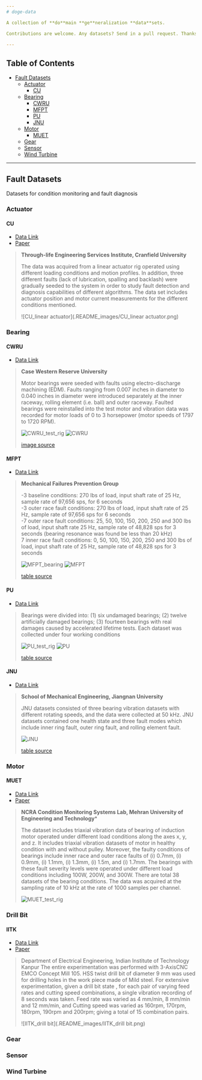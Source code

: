 ```yaml
---
# doge-data

A collection of **do**main **ge**neralization **data**sets. 

Contributions are welcome. Any datasets? Send in a pull request. Thanks.

---
```


## Table of Contents

<!--

Generated with [markedpp](#markedpp). Get [nodejs](https://nodejs.org) first

1. $ npm i -g markedpp
2. $ markedpp --github -o README.md README.md

-->

<!-- !toc (minlevel=2 omit="Table of Contents") -->

* [Fault Datasets](#fault-datasets)
  * [Actuator](#actuator)
    * [CU](#cu)
  * [Bearing](#bearing)
    * [CWRU](#cwru)
    * [MFPT](#mfpt)
    * [PU](#pu)
    * [JNU](#jnu)
  * [Motor](#motor)
    * [MUET](#muet)
  * [Gear](#gear)
  * [Sensor](#sensor)
  * [Wind Turbine](#wind-turbine)

<!-- toc! -->

---

## Fault Datasets
Datasets for condition monitoring and fault diagnosis

### Actuator

#### CU
- [Data Link](https://cord.cranfield.ac.uk/articles/dataset/Data_set_for_Data-based_Detection_and_Diagnosis_of_Faults_in_Linear_Actuators_/5097649)
- [Paper](https://ieeexplore.ieee.org/document/8326716)
> **Through-life Engineering Services Institute, Cranfield University**
> 
>The data was acquired from a linear actuator rig operated using different loading
> conditions and motion profiles. In addition, three different faults (lack of 
> lubrication, spalling and backlash) were gradually seeded to the system in order
> to study fault detection and diagnosis capabilities of different algorithms. The
> data set includes actuator position and motor current measurements for the different
> conditions mentioned.
> 
>![CU_linear actuator](.README_images/CU_linear actuator.png)


### Bearing
#### CWRU 
- [Data Link](https://engineering.case.edu/bearingdatacenter)
> **Case Western Reserve University**
> 
> Motor bearings were seeded with faults using electro-discharge machining
> (EDM). Faults ranging from 0.007 inches in diameter to 0.040 inches in 
> diameter were introduced separately at the inner raceway, rolling element 
> (i.e. ball) and outer raceway. Faulted bearings were reinstalled into the
> test motor and vibration data was recorded for motor loads of 0 to 3 
> horsepower (motor speeds of 1797 to 1720 RPM).
> 
>![CWRU_test_rig](.README_images/CWRU_test_rig.png)
>![CWRU](.README_images/CWRU.png)
> 
> [image source](https://www.sciencedirect.com/science/article/pii/S0019057820303335)

#### MFPT
- [Data Link](https://www.mfpt.org/fault-data-sets/#:~:text=A%20bearing%20fault%20dataset%20has,and%20three%20real%2Dworld%20faults.)
> **Mechanical Failures Prevention Group**
> 
> -3 baseline conditions: 270 lbs of load, input shaft rate of 25 Hz, sample rate of
> 97,656 sps, for 6 seconds  
>-3 outer race fault conditions: 270 lbs of load, input shaft rate of 25 Hz, sample 
> rate of 97,656 sps for 6 seconds  
>-7 outer race fault conditions: 25, 50, 100, 150, 200, 250 and 300 lbs of load,
> input shaft rate 25 Hz, sample rate of 48,828 sps for 3 seconds (bearing 
> resonance was found be less than 20 kHz)  
>7 inner race fault conditions: 0, 50, 100, 150, 200, 250 and 300 lbs of load, 
> input shaft rate of 25 Hz, sample rate of 48,828 sps for 3 seconds
> 
>![MFPT_bearing](.README_images/MFPT_bearing.png)
>![MFPT](.README_images/MFPT.png)
> 
> [table source](https://www.sciencedirect.com/science/article/pii/S0019057820303335)

#### PU
- [Data Link](https://mb.uni-paderborn.de/kat/forschung/datacenter/bearing-datacenter)
>Bearings were divided into: (1) six undamaged bearings; (2) twelve artificially 
> damaged bearings; (3) fourteen bearings with real damages caused by accelerated
> lifetime tests. Each dataset was collected under four working conditions
> 
>![PU_test_rig](.README_images/PU_test_rig.png)
>![PU](.README_images/PU.png) 
> 
> [table source](https://www.sciencedirect.com/science/article/pii/S0019057820303335)

#### JNU
- [Data Link](http://mad-net.org:8765/explore.html?t=0.5831516555847212)
> **School of Mechanical Engineering, Jiangnan University**
> 
>JNU datasets consisted of three bearing vibration datasets with different rotating
> speeds, and the data were collected at 50 kHz. JNU datasets contained one health 
> state and three fault modes which include inner ring fault, outer ring fault, and
> rolling element fault.
>
>![JNU](.README_images/JNU.png)
> 
> [table source](https://www.sciencedirect.com/science/article/pii/S0019057820303335)

### Motor
#### MUET
- [Data Link](https://data.mendeley.com/datasets/fm6xzxnf36/2)  
- [Paper](https://www.ncbi.nlm.nih.gov/pmc/articles/PMC9156863/)
> **NCRA Condition Monitoring Systems Lab, 
> Mehran University of Engineering and Technology***
>
>The dataset includes triaxial vibration data of bearing of induction motor operated 
> under different load conditions along the axes x, y, and z. It includes triaxial 
> vibration datasets of motor in healthy condition with and without pulley. Moreover,
> the faulty conditions of bearings include inner race and outer race faults of (i)
> 0.7mm, (i) 0.9mm, (i) 1.1mm, (i) 1.3mm, (i) 1.5m, and (i) 1.7mm. The bearings with
> these fault severity levels were operated under different load conditions including 
> 100W, 200W, and 300W. There are total 38 datasets of the bearing conditions. The 
> data was acquired at the sampling rate of 10 kHz at the rate of 1000 samples per
> channel.
> 
> ![MUET_test_rig](.README_images/MUET_test_rig.png)

### Drill Bit
#### IITK
- [Data Link](https://www.iitk.ac.in/idea/datasets/)
- [Paper](https://rs.ieee.org/images/files/newsletters/2015/_12_Data_Driven_Aproach_for_Drill_Bit_Monitoring_Modified_20150323.doc.pdf)
>Department of Electrical Engineering,
Indian Institute of Technology Kanpur
>The entire experimentation was performed with 3-AxisCNC EMCO Concept Mill 105. 
> HSS twist drill bit of diameter 9 mm was used for drilling holes in the work 
> piece made of Mild steel. For extensive experimentation, given a drill bit state
> , for each pair of varying feed rates and cutting speed combinations, a single 
> vibration recording of 8 seconds was taken. Feed rate was varied as 4 mm/min,
> 8 mm/min and 12 mm/min, and Cutting speed was varied as 160rpm, 170rpm, 180rpm,
> 190rpm and 200rpm; giving a total of 15 combination pairs.
> 
> ![IITK_drill bit](.README_images/IITK_drill bit.png)

### Gear

### Sensor

### Wind Turbine
